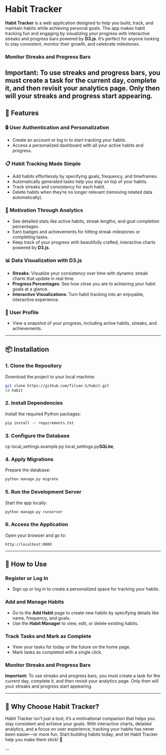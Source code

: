 # Habit Tracker

**Habit Tracker** is a web application designed to help you build, track, and maintain habits while achieving personal goals. The app makes habit tracking fun and engaging by visualizing your progress with interactive streaks and progress bars powered by **D3.js**. It’s perfect for anyone looking to stay consistent, monitor their growth, and celebrate milestones.
### Monitor Streaks and Progress Bars
**Important:** To use streaks and progress bars, you must create a task for the current day, complete it, and then revisit your analytics page. Only then will your streaks and progress start appearing.
---

## 🚀 Features

### 🔒 User Authentication and Personalization
- Create an account or log in to start tracking your habits.
- Access a personalized dashboard with all your active habits and progress.

### 📋 Habit Tracking Made Simple
- Add habits effortlessly by specifying goals, frequency, and timeframes.
- Automatically generated tasks help you stay on top of your habits.
- Track streaks and consistency for each habit.
- Delete habits when they’re no longer relevant (removing related data automatically).

### 🎯 Motivation Through Analytics
- See detailed stats like active habits, streak lengths, and goal completion percentages.
- Earn badges and achievements for hitting streak milestones or completing tasks.
- Keep track of your progress with beautifully crafted, interactive charts powered by **D3.js**.

### 📊 Data Visualization with D3.js
- **Streaks**: Visualize your consistency over time with dynamic streak charts that update in real time.
- **Progress Percentages**: See how close you are to achieving your habit goals at a glance.
- **Interactive Visualizations**: Turn habit tracking into an enjoyable, interactive experience.

### 👤 User Profile
- View a snapshot of your progress, including active habits, streaks, and achievements.

---

## 📦 Installation

### 1. Clone the Repository
Download the project to your local machine:
```bash
git clone https://github.com/filsan-1/habit.git
cd habit
```

### 2. Install Dependencies
Install the required Python packages:
```bash
pip install -r requirements.txt
```

### 3. Configure the Database
cp local_settings.example.py local_settings.py**SQLite**,

### 4. Apply Migrations
Prepare the database:
```bash
python manage.py migrate
```

### 5. Run the Development Server
Start the app locally:
```bash
python manage.py runserver
```

### 6. Access the Application
Open your browser and go to:
```plaintext
http://localhost:8000
```

---

## 🌟 How to Use

### Register or Log In
- Sign up or log in to create a personalized space for tracking your habits.

### Add and Manage Habits
- Go to the **Add Habit** page to create new habits by specifying details like name, frequency, and goals.
- Use the **Habit Manager** to view, edit, or delete existing habits.

### Track Tasks and Mark as Complete
- View your tasks for today or the future on the home page.
- Mark tasks as completed with a single click.

### Monitor Streaks and Progress Bars
**Important:** To use streaks and progress bars, you must create a task for the current day, complete it, and then revisit your analytics page. Only then will your streaks and progress start appearing.

---

## 🎉 Why Choose Habit Tracker?

Habit Tracker isn’t just a tool; it’s a motivational companion that helps you stay consistent and achieve your goals. With interactive charts, detailed analytics, and a focus on user experience, tracking your habits has never been easier—or more fun. Start building habits today, and let Habit Tracker help you make them stick! 🚀

--

